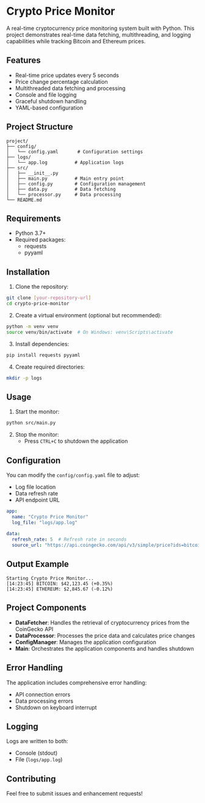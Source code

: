# Crypto Price Monitor

A real-time cryptocurrency price monitoring system built with Python. This project demonstrates real-time data fetching, multithreading, and logging capabilities while tracking Bitcoin and Ethereum prices.

## Features

- Real-time price updates every 5 seconds
- Price change percentage calculation
- Multithreaded data fetching and processing
- Console and file logging
- Graceful shutdown handling
- YAML-based configuration

## Project Structure

```
project/
├── config/
│   └── config.yaml       # Configuration settings
├── logs/
│   └── app.log          # Application logs
├── src/
│   ├── __init__.py
│   ├── main.py          # Main entry point
│   ├── config.py        # Configuration management
│   ├── data.py          # Data fetching
│   └── processor.py     # Data processing
└── README.md
```

## Requirements

- Python 3.7+
- Required packages:
  - requests
  - pyyaml

## Installation

1. Clone the repository:
```bash
git clone [your-repository-url]
cd crypto-price-monitor
```

2. Create a virtual environment (optional but recommended):
```bash
python -m venv venv
source venv/bin/activate  # On Windows: venv\Scripts\activate
```

3. Install dependencies:
```bash
pip install requests pyyaml
```

4. Create required directories:
```bash
mkdir -p logs
```

## Usage

1. Start the monitor:
```bash
python src/main.py
```

2. Stop the monitor:
   - Press `CTRL+C` to shutdown the application

## Configuration

You can modify the `config/config.yaml` file to adjust:
- Log file location
- Data refresh rate
- API endpoint URL

```yaml
app:
  name: "Crypto Price Monitor"
  log_file: "logs/app.log"
  
data:
  refresh_rate: 5  # Refresh rate in seconds
  source_url: "https://api.coingecko.com/api/v3/simple/price?ids=bitcoin,ethereum&vs_currencies=usd"
```

## Output Example

```
Starting Crypto Price Monitor...
[14:23:45] BITCOIN: $42,123.45 (+0.35%)
[14:23:45] ETHEREUM: $2,845.67 (-0.12%)
```

## Project Components

- **DataFetcher**: Handles the retrieval of cryptocurrency prices from the CoinGecko API
- **DataProcessor**: Processes the price data and calculates price changes
- **ConfigManager**: Manages the application configuration
- **Main**: Orchestrates the application components and handles shutdown

## Error Handling

The application includes comprehensive error handling:
- API connection errors
- Data processing errors
- Shutdown on keyboard interrupt

## Logging

Logs are written to both:
- Console (stdout)
- File (`logs/app.log`)

## Contributing

Feel free to submit issues and enhancement requests!